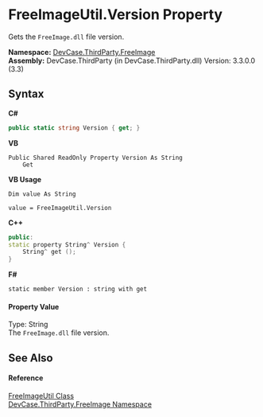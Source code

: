 # FreeImageUtil.Version Property 
 

Gets the `FreeImage.dll` file version.

**Namespace:**&nbsp;<a href="N_DevCase_ThirdParty_FreeImage">DevCase.ThirdParty.FreeImage</a><br />**Assembly:**&nbsp;DevCase.ThirdParty (in DevCase.ThirdParty.dll) Version: 3.3.0.0 (3.3)

## Syntax

**C#**<br />
``` C#
public static string Version { get; }
```

**VB**<br />
``` VB
Public Shared ReadOnly Property Version As String
	Get
```

**VB Usage**<br />
``` VB Usage
Dim value As String

value = FreeImageUtil.Version

```

**C++**<br />
``` C++
public:
static property String^ Version {
	String^ get ();
}
```

**F#**<br />
``` F#
static member Version : string with get

```


#### Property Value
Type: String<br />The `FreeImage.dll` file version.

## See Also


#### Reference
<a href="T_DevCase_ThirdParty_FreeImage_FreeImageUtil">FreeImageUtil Class</a><br /><a href="N_DevCase_ThirdParty_FreeImage">DevCase.ThirdParty.FreeImage Namespace</a><br />
